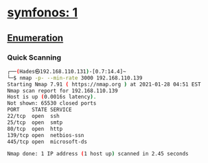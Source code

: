 # <a href='https://www.vulnhub.com/entry/symfonos-1,322/' target="blank">symfonos: 1</a>

## <a href='/walk-through/machines-for-oscp/vulnhub/symfonos-1/nmapAutomator/' target="blank">Enumeration</a>

### Quick Scanning

``` bash
┌──(Hades㉿192.168.110.131)-[0.7:14.4]~
└─$ nmap -p- --min-rate 3000 192.168.110.139
Starting Nmap 7.91 ( https://nmap.org ) at 2021-01-28 04:51 EST
Nmap scan report for 192.168.110.139
Host is up (0.0016s latency).
Not shown: 65530 closed ports
PORT    STATE SERVICE
22/tcp  open  ssh
25/tcp  open  smtp
80/tcp  open  http
139/tcp open  netbios-ssn
445/tcp open  microsoft-ds

Nmap done: 1 IP address (1 host up) scanned in 2.45 seconds
```